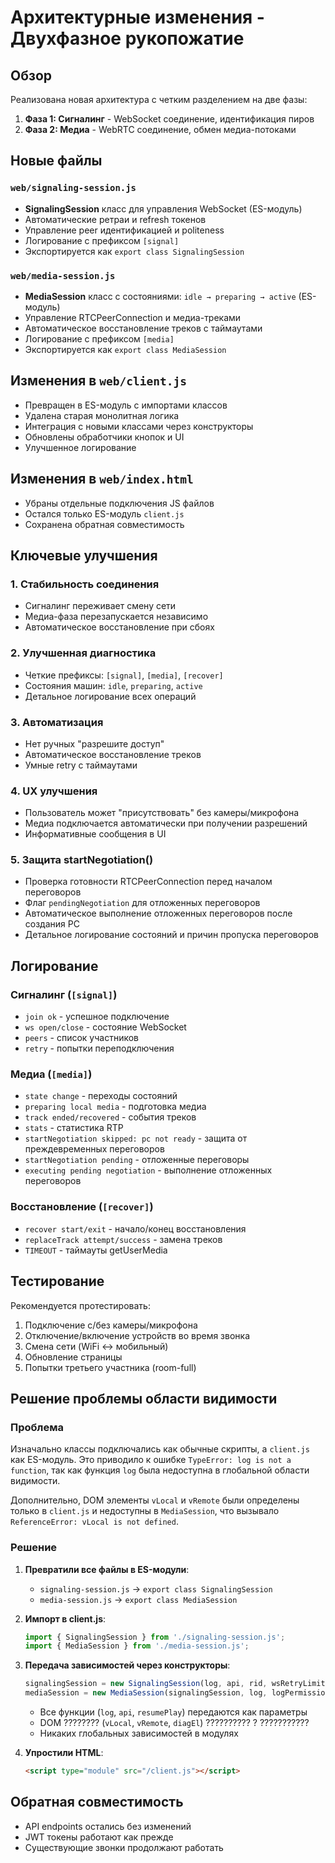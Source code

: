 # Архитектурные изменения - Двухфазное рукопожатие

## Обзор
Реализована новая архитектура с четким разделением на две фазы:
1. **Фаза 1: Сигналинг** - WebSocket соединение, идентификация пиров
2. **Фаза 2: Медиа** - WebRTC соединение, обмен медиа-потоками

## Новые файлы

### `web/signaling-session.js`
- **SignalingSession** класс для управления WebSocket (ES-модуль)
- Автоматические ретраи и refresh токенов
- Управление peer идентификацией и politeness
- Логирование с префиксом `[signal]`
- Экспортируется как `export class SignalingSession`

### `web/media-session.js`  
- **MediaSession** класс с состояниями: `idle → preparing → active` (ES-модуль)
- Управление RTCPeerConnection и медиа-треками
- Автоматическое восстановление треков с таймаутами
- Логирование с префиксом `[media]`
- Экспортируется как `export class MediaSession`

## Изменения в `web/client.js`
- Превращен в ES-модуль с импортами классов
- Удалена старая монолитная логика
- Интеграция с новыми классами через конструкторы
- Обновлены обработчики кнопок и UI
- Улучшенное логирование

## Изменения в `web/index.html`
- Убраны отдельные подключения JS файлов
- Остался только ES-модуль `client.js`
- Сохранена обратная совместимость

## Ключевые улучшения

### 1. Стабильность соединения
- Сигналинг переживает смену сети
- Медиа-фаза перезапускается независимо
- Автоматическое восстановление при сбоях

### 2. Улучшенная диагностика
- Четкие префиксы: `[signal]`, `[media]`, `[recover]`
- Состояния машин: `idle`, `preparing`, `active`
- Детальное логирование всех операций

### 3. Автоматизация
- Нет ручных "разрешите доступ"
- Автоматическое восстановление треков
- Умные retry с таймаутами

### 4. UX улучшения
- Пользователь может "присутствовать" без камеры/микрофона
- Медиа подключается автоматически при получении разрешений
- Информативные сообщения в UI

### 5. Защита startNegotiation()
- Проверка готовности RTCPeerConnection перед началом переговоров
- Флаг `pendingNegotiation` для отложенных переговоров
- Автоматическое выполнение отложенных переговоров после создания PC
- Детальное логирование состояний и причин пропуска переговоров

## Логирование

### Сигналинг (`[signal]`)
- `join ok` - успешное подключение
- `ws open/close` - состояние WebSocket
- `peers` - список участников
- `retry` - попытки переподключения

### Медиа (`[media]`)
- `state change` - переходы состояний
- `preparing local media` - подготовка медиа
- `track ended/recovered` - события треков
- `stats` - статистика RTP
- `startNegotiation skipped: pc not ready` - защита от преждевременных переговоров
- `startNegotiation pending` - отложенные переговоры
- `executing pending negotiation` - выполнение отложенных переговоров

### Восстановление (`[recover]`)
- `recover start/exit` - начало/конец восстановления
- `replaceTrack attempt/success` - замена треков
- `TIMEOUT` - таймауты getUserMedia

## Тестирование
Рекомендуется протестировать:
1. Подключение с/без камеры/микрофона
2. Отключение/включение устройств во время звонка
3. Смена сети (WiFi ↔ мобильный)
4. Обновление страницы
5. Попытки третьего участника (room-full)

## Решение проблемы области видимости

### Проблема
Изначально классы подключались как обычные скрипты, а `client.js` как ES-модуль. Это приводило к ошибке `TypeError: log is not a function`, так как функция `log` была недоступна в глобальной области видимости.

Дополнительно, DOM элементы `vLocal` и `vRemote` были определены только в `client.js` и недоступны в `MediaSession`, что вызывало `ReferenceError: vLocal is not defined`.

### Решение
1. **Превратили все файлы в ES-модули**:
   - `signaling-session.js` → `export class SignalingSession`
   - `media-session.js` → `export class MediaSession`

2. **Импорт в client.js**:
   ```javascript
   import { SignalingSession } from './signaling-session.js';
   import { MediaSession } from './media-session.js';
   ```

3. **Передача зависимостей через конструкторы**:
   ```javascript
   signalingSession = new SignalingSession(log, api, rid, wsRetryLimit, wsRetryDelayMs);
   mediaSession = new MediaSession(signalingSession, log, logPermissionsInfo, resumePlay, debugSDP, vLocal, vRemote, diagEl);
   ```
   - Все функции (`log`, `api`, `resumePlay`) передаются как параметры
   - DOM ???????? (`vLocal`, `vRemote`, `diagEl`) ?????????? ? ???????????
   - Никаких глобальных зависимостей в модулях

4. **Упростили HTML**:
   ```html
   <script type="module" src="/client.js"></script>
   ```

## Обратная совместимость
- API endpoints остались без изменений
- JWT токены работают как прежде
- Существующие звонки продолжают работать
